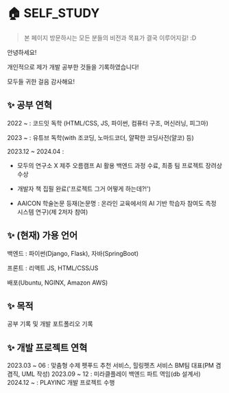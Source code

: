 # 🏠 SELF_STUDY
> 본 페이지 방문하시는 모든 분들의 비전과 목표가 결국 이루어지길! :D

안녕하세요!

개인적으로 제가 개발 공부한 것들을 기록하였습니다!

모두들 귀한 걸음 감사해요!

## ✨  공부 연혁 
2022 ~ : 코드잇 독학 (HTML/CSS, JS, 파이썬, 컴퓨터 구조, 머신러닝, 피그마)

2023 ~ : 유튜브 독학(with 조코딩, 노마드코더, 얄팍한 코딩사전(얄코) 등)

2023.12 ~ 2024.04 :

- 모두의 연구소 X 제주 오름캠프 AI 활용 백엔드 과정 수료, 최종 팀 프로젝트 장려상 수상

- 개발자 책 집필 완료('프로젝트 그거 어떻게 하는데?!')

- AAICON 학술논문 등재(논문명 : 온라인 교육에서의 AI 기반 학습자 참여도 측정 시스템 연구)(제 2저자 참여)

## ✨  (현재) 가용 언어
백엔드 : 파이썬(Django, Flask), 자바(SpringBoot)

프론트 : 리액트 JS, HTML/CSS/JS

배포(Ubuntu, NGINX, Amazon AWS)

## ✨ 목적
공부 기록 및 개발 포트폴리오 기록

## ✨ 개발 프로젝트 연혁
2023.03 ~ 06 : 맞춤형 수제 펫푸드 추천 서비스, 힐링펫츠 서비스 BM팀 대표(PM 겸겸직, UML 작성)
2023.09 ~ 12 : 미라클플레이 백엔드 파트 역임(db 설계서)
2024.12 ~ : PLAYINC 개발 프로젝트 수행
